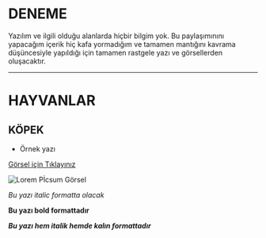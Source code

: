 # **DENEME**

Yazılım ve ilgili olduğu alanlarda hiçbir bilgim yok. Bu paylaşımınını yapacağım içerik hiç kafa yormadığım ve tamamen mantığını kavrama düşüncesiyle yapıldığı için  tamamen rastgele yazı ve görsellerden oluşacaktır. 

---

# HAYVANLAR

## KÖPEK

- Örnek yazı

[Görsel için Tıklayınız](https://picsum.photos/id/237/200/300)

![Lorem Pİcsum Görsel](https://picsum.photos/id/237/200/300)

*Bu yazı italic formatta olacak*

**Bu yazı bold formattadır**

***Bu yazı hem italik hemde kalın formattadır***

